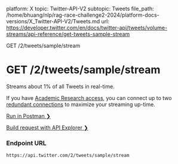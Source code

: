 platform: X
topic: Twitter-API-V2
subtopic: Tweets
file_path: /home/bhuang/nlp/rag-race-challenge2-2024/platform-docs-versions/X_Twitter-API-V2/Tweets.md
url: https://developer.twitter.com/en/docs/twitter-api/tweets/volume-streams/api-reference/get-tweets-sample-stream

GET /2/tweets/sample/stream

# GET /2/tweets/sample/stream

Streams about 1% of all Tweets in real-time.  
  
If you have [Academic Research access](https://developer.twitter.com/en/products/twitter-api/academic-research), you can connect up to two [redundant connections](https://developer.twitter.com/en/docs/twitter-api/tweets/sampled-stream/integrate/recovery-and-redundancy-features) to maximize your streaming up-time.

[Run in Postman ❯](https://t.co/twitter-api-postman) 

[Build request with API Explorer ❯](https://developer.twitter.com/apitools/api?endpoint=%2F2%2Ftweets%2Fsample%2Fstream&method=get) 

### Endpoint URL

`https://api.twitter.com/2/tweets/sample/stream`